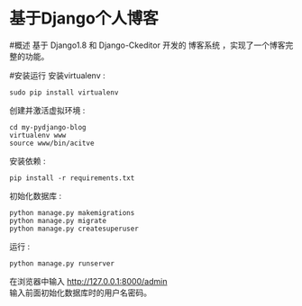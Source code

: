 基于Django个人博客
=========================

#概述
基于  Django1.8  和  Django-Ckeditor  开发的 博客系统 ，实现了一个博客完整的功能。

#安装运行
安装virtualenv :

    sudo pip install virtualenv

创建并激活虚拟环境 :

    cd my-pydjango-blog
    virtualenv www
    source www/bin/acitve

安装依赖 :

    pip install -r requirements.txt

初始化数据库 :

    python manage.py makemigrations
    python manage.py migrate
    python manage.py createsuperuser
    
运行 :
    
    python manage.py runserver

在浏览器中输入 http://127.0.0.1:8000/admin  
输入前面初始化数据库时的用户名密码。
